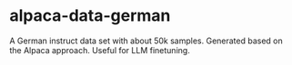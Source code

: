 # alpaca-data-german
A German instruct data set with about 50k samples. Generated based on the Alpaca approach. Useful for LLM finetuning.
